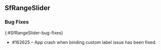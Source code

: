 ## SfRangeSlider

### Bug Fixes
{:#SfRangeSlider-bug-fixes} 

* \#162625 – App crash when binding custom label issue has been fixed.
